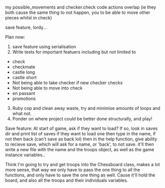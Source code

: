 my possible_movements and checker.check code actions overlap (ie they both cause the same thing to not happen, you to be able to  move other pieces whilst in check)

save feature, lordy...

Plan now:
1. save feature using serialisation
2. Write tests for important featuers including but not limited to
- check
- checkmate
- castle long
- castle short
- Not being able to take checker if new checker checks
- Not being able to move into check
- en passant
- promotions
3. Ruby cop and clean away waste, try and minimise amounts of loops and what not.
4. Ponder on where project could be better done structurally, and play!

Save feature:
At start of game, ask if they want to load?
If so, look in saves dir and print list of saves
if they want to load one then type in the name, if not then back (can't save as back lol)
then in the help function, give ability to recieve save, which will ask for a name, or 'back', to not save.
it'll then write a new file with the name and the troops object, as well as the game instance variables..

Think I'm going to try and get troops into the Chessboard class, makes a lot more sense, that way we only have to pass the one thing to all the functions, and only have to save the one thing as well. Cause it'll hold the board, and also all the troops and their individuals variables.